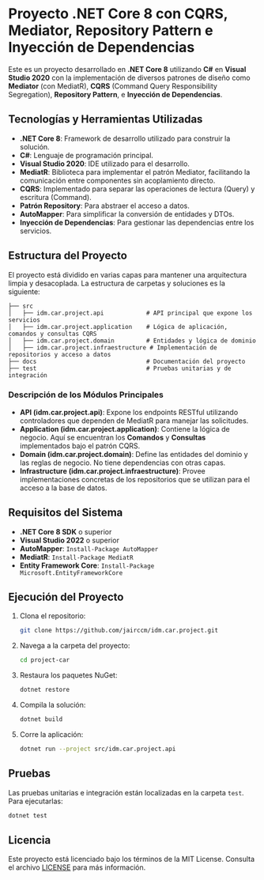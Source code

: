 
# Proyecto .NET Core 8 con CQRS, Mediator, Repository Pattern e Inyección de Dependencias

Este es un proyecto desarrollado en **.NET Core 8** utilizando **C#** en **Visual Studio 2020** con la implementación de diversos patrones de diseño como **Mediator** (con MediatR), **CQRS** (Command Query Responsibility Segregation), **Repository Pattern**, e **Inyección de Dependencias**.

## Tecnologías y Herramientas Utilizadas

- **.NET Core 8**: Framework de desarrollo utilizado para construir la solución.
- **C#**: Lenguaje de programación principal.
- **Visual Studio 2020**: IDE utilizado para el desarrollo.
- **MediatR**: Biblioteca para implementar el patrón Mediator, facilitando la comunicación entre componentes sin acoplamiento directo.
- **CQRS**: Implementado para separar las operaciones de lectura (Query) y escritura (Command).
- **Patrón Repository**: Para abstraer el acceso a datos.
- **AutoMapper**: Para simplificar la conversión de entidades y DTOs.
- **Inyección de Dependencias**: Para gestionar las dependencias entre los servicios.

## Estructura del Proyecto

El proyecto está dividido en varias capas para mantener una arquitectura limpia y desacoplada. La estructura de carpetas y soluciones es la siguiente:

```
├── src
│   ├── idm.car.project.api            # API principal que expone los servicios
│   ├── idm.car.project.application    # Lógica de aplicación, comandos y consultas CQRS
│   ├── idm.car.project.domain         # Entidades y lógica de dominio
│   ├── idm.car.project.infraestructure # Implementación de repositorios y acceso a datos
├── docs                               # Documentación del proyecto
├── test                               # Pruebas unitarias y de integración
```

### Descripción de los Módulos Principales

- **API (idm.car.project.api)**: Expone los endpoints RESTful utilizando controladores que dependen de MediatR para manejar las solicitudes.
- **Application (idm.car.project.application)**: Contiene la lógica de negocio. Aquí se encuentran los **Comandos** y **Consultas** implementados bajo el patrón CQRS.
- **Domain (idm.car.project.domain)**: Define las entidades del dominio y las reglas de negocio. No tiene dependencias con otras capas.
- **Infrastructure (idm.car.project.infraestructure)**: Provee implementaciones concretas de los repositorios que se utilizan para el acceso a la base de datos.

## Requisitos del Sistema

- **.NET Core 8 SDK** o superior
- **Visual Studio 2022** o superior
- **AutoMapper**: `Install-Package AutoMapper`
- **MediatR**: `Install-Package MediatR`
- **Entity Framework Core**: `Install-Package Microsoft.EntityFrameworkCore`

## Ejecución del Proyecto

1. Clona el repositorio:
   ```bash
   git clone https://github.com/jairccm/idm.car.project.git
   ```

2. Navega a la carpeta del proyecto:
   ```bash
   cd project-car
   ```

3. Restaura los paquetes NuGet:
   ```bash
   dotnet restore
   ```

4. Compila la solución:
   ```bash
   dotnet build
   ```

5. Corre la aplicación:
   ```bash
   dotnet run --project src/idm.car.project.api
   ```

## Pruebas

Las pruebas unitarias e integración están localizadas en la carpeta `test`. Para ejecutarlas:

```bash
dotnet test
```

## Licencia

Este proyecto está licenciado bajo los términos de la MIT License. Consulta el archivo [LICENSE](LICENSE) para más información.
